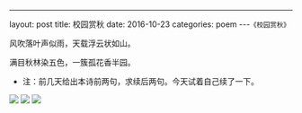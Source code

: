 ---
layout: post
title:  校园赏秋
date:   2016-10-23
categories: poem
---​
`《校园赏秋》`

风吹落叶声似雨，天载浮云状如山。

满目秋林染五色，一簇孤花香半园。

<!--more-->

- 注：前几天给出本诗前两句，求续后两句。今天试着自己续了一下。

![]({{site.url}}/Images/39.JPG)
![]({{site.url}}/Images/40.JPG)
![]({{site.url}}/Images/41.JPG)

<script>
  (function(i,s,o,g,r,a,m){i['GoogleAnalyticsObject']=r;i[r]=i[r]||function(){
  (i[r].q=i[r].q||[]).push(arguments)},i[r].l=1*new Date();a=s.createElement(o),
  m=s.getElementsByTagName(o)[0];a.async=1;a.src=g;m.parentNode.insertBefore(a,m)
  })(window,document,'script','https://www.google-analytics.com/analytics.js','ga');

  ga('create', 'UA-85986843-1', 'auto');
  ga('send', 'pageview');

</script>
